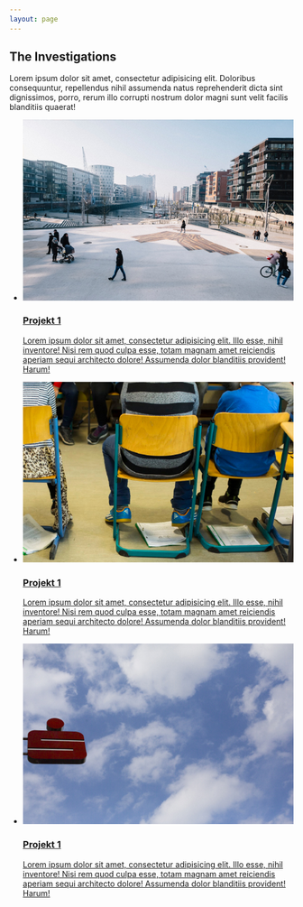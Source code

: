 ```yaml
---
layout: page
---
```

<h2>The Investigations</h2>
<p class='description'>Lorem ipsum dolor sit amet, consectetur adipisicing elit. Doloribus consequuntur, repellendus nihil assumenda
    natus reprehenderit dicta sint dignissimos, porro, rerum illo corrupti nostrum dolor magni sunt velit
    facilis blanditiis quaerat!</p>
<ul class="projects">
    <li>
        <a href="https://correctiv.org/blog/2018/02/17/correctiv-startet-weitere-crowdnewsroom-recherche-wem-gehort-hamburg">
            <div class="status published">
                <img src="assets/images/wghh.jpg" alt=""/>
            </div>
            <h3>Projekt 1</h3>
            <p>Lorem ipsum dolor sit amet, consectetur adipisicing elit. Illo esse, nihil inventore! Nisi rem quod
                culpa esse, totam magnam amet reiciendis aperiam sequi architecto dolore! Assumenda dolor blanditiis
                provident! Harum!</p>
        </a>
    </li>
    <li>
        <a href="https://crowdnewsroom.org/unterrichtsausfall-der-check/">
            <div class="status archived">
                <img src="assets/images/unterrichtsausfall.jpg" alt=""/>
            </div>
            <h3>Projekt 1</h3>
            <p>Lorem ipsum dolor sit amet, consectetur adipisicing elit. Illo esse, nihil inventore! Nisi rem quod
                culpa esse, totam magnam amet reiciendis aperiam sequi architecto dolore! Assumenda dolor blanditiis
                provident! Harum!</p>
        </a>
    </li>
    <li>
        <a href="https://correctiv.org/recherchen/sparkassen/">
            <div class="status archived">
                <img src="assets/images/sparkasse.jpg" alt=""/>
            </div>
            <h3>Projekt 1</h3>
            <p>Lorem ipsum dolor sit amet, consectetur adipisicing elit. Illo esse, nihil inventore! Nisi rem quod
                culpa esse, totam magnam amet reiciendis aperiam sequi architecto dolore! Assumenda dolor blanditiis
                provident! Harum!</p>
        </a>
    </li>
</ul>